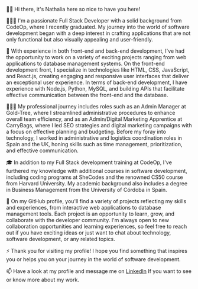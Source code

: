 👋🏻 Hi there, it's Nathalia here so nice to have you here!

👩🏻‍💼 I'm a passionate Full Stack Developer with a solid background from CodeOp, where I recently graduated. My journey into the world of software development began with a deep interest in crafting applications that are not only functional but also visually appealing and user-friendly.

💼 With experience in both front-end and back-end development, I've had the opportunity to work on a variety of exciting projects ranging from web applications to database management systems. On the front-end development front, I specialize in technologies like HTML, CSS, JavaScript, and React.js, creating engaging and responsive user interfaces that deliver an exceptional user experience. In terms of back-end development, I have experience with Node.js, Python, MySQL, and building APIs that facilitate effective communication between the front-end and the database.

👩🏻‍💻 My professional journey includes roles such as an Admin Manager at Gold-Tree, where I streamlined administrative procedures to enhance overall team efficiency, and as an Admin/Digital Marketing Apprentice at CarryBags, where I led SEO strategies and digital marketing campaigns with a focus on effective planning and budgeting. Before my foray into technology, I worked in administrative and logistics coordination roles in Spain and the UK, honing skills such as time management, prioritization, and effective communication.

🎓 In addition to my Full Stack development training at CodeOp, I've furthered my knowledge with additional courses in software development, including coding programs at SheCodes and the renowned CS50 course from Harvard University. My academic background also includes a degree in Business Management from the University of Córdoba in Spain.

🚀 On my GitHub profile, you'll find a variety of projects reflecting my skills and experiences, from interactive web applications to database management tools. Each project is an opportunity to learn, grow, and collaborate with the developer community. I'm always open to new collaboration opportunities and learning experiences, so feel free to reach out if you have exciting ideas or just want to chat about technology, software development, or any related topics.

⚡ Thank you for visiting my profile! I hope you find something that inspires you or helps you on your journey in the world of software development.

📫 Have a look at my profile and message me on [LinkedIn](https://www.linkedin.com/in/nathaliarojas-cano) If you want to see or know more about my work.

